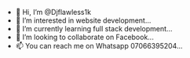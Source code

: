 - 👋 Hi, I’m @Djflawless1k
- 👀 I’m interested in website development...
- 🌱 I’m currently learning full stack development...
- 💞️ I’m looking to collaborate on Facebook...
- 📫 You can reach me on Whatsapp 07066395204...

<!---
Djflawless1k/Djflawless1k is a ✨ special ✨ repository because its `README.md` (this file) appears on your GitHub profile.
You can click the Preview link to take a look at your changes.
--->
